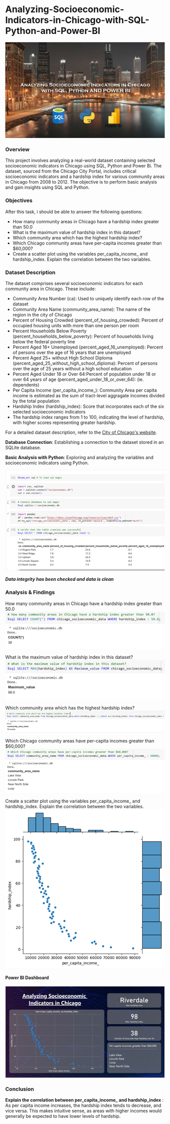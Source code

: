 # Analyzing-Socioeconomic-Indicators-in-Chicago-with-SQL-Python-and-Power-BI

![](Analyzing-Socioeconomic.jpg)

### Overview
This project involves analyzing a real-world dataset containing selected socioeconomic indicators in Chicago using SQL, Python and Power Bi. The dataset, sourced from the Chicago City Portal, includes critical socioeconomic indicators and a hardship index for various community areas in Chicago from 2008 to 2012. The objective is to perform basic analysis and gain insights using SQL and Python.

### Objectives

After this task, i should be able to answer the following questions:

- How many community areas in Chicago have a hardship index greater than 50.0
- What is the maximum value of hardship index in this dataset?
- Which community area which has the highest hardship index?
- Which Chicago community areas have per-capita incomes greater than $60,000?
- Create a scatter plot using the variables per_capita_income_ and hardship_index. Explain the correlation between the two variables.

### Dataset Description

The dataset comprises several socioeconomic indicators for each community area in Chicago. These include:

- Community Area Number (ca): Used to uniquely identify each row of the dataset
- Community Area Name (community_area_name): The name of the region in the city of Chicago
- Percent of Housing Crowded (percent_of_housing_crowded): Percent of occupied housing units with more than one person per room
- Percent Households Below Poverty (percent_households_below_poverty): Percent of households living below the federal poverty line
- Percent Aged 16+ Unemployed (percent_aged_16_unemployed): Percent of persons over the age of 16 years that are unemployed
- Percent Aged 25+ without High School Diploma (percent_aged_25_without_high_school_diploma): Percent of persons over the age of 25 years without a high school education
- Percent Aged Under 18 or Over 64:Percent of population under 18 or over 64 years of age (percent_aged_under_18_or_over_64): (ie. dependents)
- Per Capita Income (per_capita_income_): Community Area per capita income is estimated as the sum of tract-level aggragate incomes divided by the total population
- Hardship Index (hardship_index): Score that incorporates each of the six selected socioeconomic indicators
- The hardship index ranges from 1 to 100, indicating the level of hardship, with higher scores representing greater hardship.

For a detailed dataset description, refer to the [City of Chicago's website](https://data.cityofchicago.org/Health-Human-Services/Census-Data-Selected-socioeconomic-indicators-in-C/kn9c-c2s2?utm_medium=Exinfluencer&utm_source=Exinfluencer&utm_content=000026UJ&utm_term=10006555&utm_id=NA-SkillsNetwork-Channel-SkillsNetworkCoursesIBMDeveloperSkillsNetworkDB0201ENSkillsNetwork20127838-2021-01-01).

**Database Connection**: Establishing a connection to the dataset stored in an SQLite database.

**Basic Analysis with Python**: Exploring and analyzing the variables and socioeconomic indicators using Python.

![](overview.JPG)

***Data integrity has been checked and data is clean***

### Analysis & Findings

How many community areas in Chicago have a hardship index greater than 50.0
![](q1.JPG)

What is the maximum value of hardship index in this dataset?
![](q2.JPG)

Which community area which has the highest hardship index?
![](q3.JPG)

Which Chicago community areas have per-capita incomes greater than $60,000?
![](q4.JPG)

Create a scatter plot using the variables per_capita_income_ and hardship_index. Explain the correlation between the two variables.
![](q5.png)

#### Power BI Dashboard

![](Power-BI-Dashboard.JPG)

### Conclusion

**Explain the correlation between per_capita_income_ and hardship_index** :
As per capita income increases, the hardship index tends to decrease, and vice versa. This makes intuitive sense, as areas with higher incomes would generally be expected to have lower levels of hardship.





